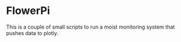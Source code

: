 # FlowerPi
This is a couple of small scripts to run a moist monitoring system that pushes data to plotly.
